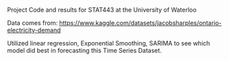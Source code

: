 Project Code and results for STAT443 at the University of Waterloo

Data comes from: https://www.kaggle.com/datasets/jacobsharples/ontario-electricity-demand

Utilized linear regression, Exponential Smoothing, SARIMA to see which model did best in forecasting this Time Series Dataset.
